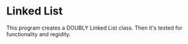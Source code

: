 # Linked List
This program creates a DOUBLY Linked List class. Then it's tested for functionality and regidity.